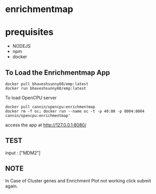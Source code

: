 # enrichmentmap

# prequisites

* NODEJS
* npm
* docker


## To Load the Enrichmentmap App

```
docker pull bhaveshsunny60/emp:latest
docker run bhaveshsunny60/emp:latest
```
To load OpenCPU server

```
docker pull cannin/opencpu:enrichmentmap
docker rm -f oc; docker run --name oc -t -p 40:80 -p 8004:8004 cannin/opencpu:enrichmentmap'
```

access the app at http://127.0.0.1:8080/

## TEST

input : ["MDM2"]

## NOTE

In Case of Cluster genes and Enrichment Plot not working click submit again.


